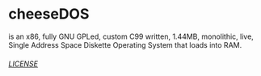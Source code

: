 # cheeseDOS 
is an x86, fully GNU GPLed, custom C99 written, 1.44MB, monolithic, live, Single Address Space Diskette Operating System that loads into RAM.

###### [LICENSE](https://creativecommons.org/licenses/by-sa/4.0/deed.en)
